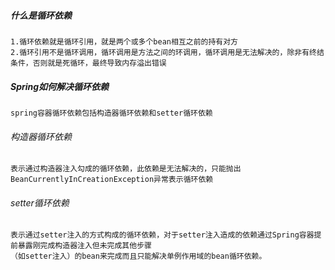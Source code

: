 ##### 什么是循环依赖
    1.循环依赖就是循环引用，就是两个或多个bean相互之前的持有对方
    2.循环引用不是循环调用，循环调用是方法之间的环调用，循环调用是无法解决的，除非有终结条件，否则就是死循环，最终导致内存溢出错误

#####  Spring如何解决循环依赖
    spring容器循环依赖包括构造器循环依赖和setter循环依赖
    
###### 构造器循环依赖
    表示通过构造器注入勾成的循环依赖，此依赖是无法解决的，只能抛出BeanCurrentlyInCreationException异常表示循环依赖
   
###### setter循环依赖
    表示通过setter注入的方式构成的循环依赖，对于setter注入造成的依赖通过Spring容器提前暴露刚完成构造器注入但未完成其他步骤
    （如setter注入）的bean来完成而且只能解决单例作用域的bean循环依赖。
    
